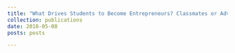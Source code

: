 ```yaml
---
title: "What Drives Students to Become Entrepreneurs? Classmates or Advisers"
collection: publications
date: 2018-05-08
posts: posts

---
```

